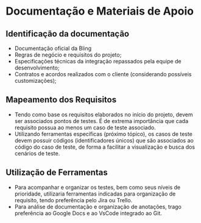 # Documentação e Materiais de Apoio

## Identificação da documentação
 - Documentação oficial da Bling
 - Regras de negócio e requisitos do projeto;
 - Especificações técnicas da integração repassados pela equipe de desenvolvimento;
 - Contratos e acordos realizados com o cliente (considerando possíveis customizações);

## Mapeamento dos Requisitos
 - Tendo como base os requisitos elaborados no início do projeto, devem ser associados pontos de testes. É de extrema importância que cada requisito possua ao menos um caso de teste associado.
 - Utilizando ferramentas específicas (próximo tópico), os casos de teste devem possuir códigos (identificadores únicos) que são associados ao código do caso de teste, de forma a facilitar a visualização e busca dos cenários de teste.

## Utilização de Ferramentas
 - Para acompanhar e organizar os testes, bem como seus níveis de prioridade, utilizaria ferramentas indicadas para organização de requisito, tendo preferência pelo Jira ou Trello.
 - Para análise de documentação e organização de anotações, trago preferência ao Google Docs e ao VsCode integrado ao Git.